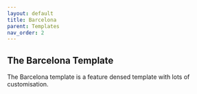```yaml
---
layout: default
title: Barcelona
parent: Templates
nav_order: 2
---
```

## The Barcelona Template

The Barcelona template is a feature densed template with lots of customisation. 